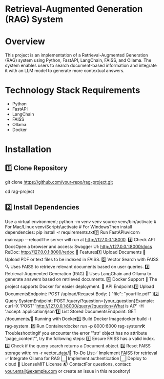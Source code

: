 # Retrieval-Augmented Generation (RAG) System
# Overview
This project is an implementation of a Retrieval-Augmented Generation (RAG) system using Python, FastAPI, LangChain, FAISS, and Ollama. The system enables users to search document-based information and integrate it with an LLM model to generate more contextual answers.
# Technology Stack Requirements
- Python 
- FastAPI 
- LangChain 
- FAISS 
- Ollama 
- Docker 
# Installation
## 1️⃣ Clone Repository
git clone https://github.com/your-repo/rag-project.git

cd rag-project
## 2️⃣ Install Dependencies
Use a virtual environment:
python -m venv venv
source venv/bin/activate  # For Mac/Linux
venv\Scripts\activate  # For WindowsThen install dependencies:
pip install -r requirements.txt3️⃣ Run FastAPIuvicorn main:app --reloadThe server will run at http://127.0.0.1:8000.
4️⃣ Check API DocsOpen a browser and access:
Swagger UI: http://127.0.0.1:8000/docs
ReDoc: http://127.0.0.1:8000/redoc
🚀 Features1️⃣ Upload Documents 📂
Upload PDF or text files to be indexed in FAISS.
2️⃣ Vector Search with FAISS 🔍
Uses FAISS to retrieve relevant documents based on user queries.
3️⃣ Retrieval-Augmented Generation (RAG) 🤖
Uses LangChain and Ollama to generate answers based on retrieved documents.
4️⃣ Docker Support 🐳
The project supports Docker for easier deployment.
📜 API Endpoints1️⃣ Upload DocumentsEndpoint:
POST /upload/Request Body:
{
  "file": "yourfile.pdf"
}2️⃣ Query SystemEndpoint:
POST /query/?question={your_question}Example:
curl -X 'POST' 'http://127.0.0.1:8000/query/?question=What is AI?' -H 'accept: application/json'3️⃣ List Stored DocumentsEndpoint:
GET /documents/🐳 Running with Docker1️⃣ Build Docker Imagedocker build -t rag-system .2️⃣ Run Containerdocker run -p 8000:8000 rag-system🛠️ TroubleshootingIf you encounter the error "'str' object has no attribute 'page_content'", try the following steps:
1️⃣ Ensure FAISS has a valid index.
2️⃣ Check if the query search returns a Document object.
3️⃣ Reset FAISS storage with:
rm -r vector_data/📝 To-Do List✅ Implement FAISS for retrieval
✅ Integrate Ollama for RAG
⬜️ Implement authentication
⬜️ Deploy to cloud
📄 LicenseMIT License
📬 ContactFor questions, contact: your.email@example.com or create an issue in this repository!
